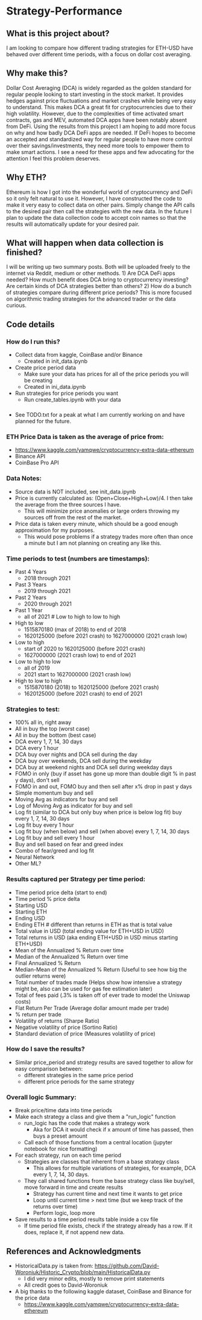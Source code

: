 # Strategy-Performance
## What is this project about?
I am looking to compare how different trading strategies for ETH-USD have behaved over different time periods, with a focus on dollar cost averaging. 

## Why make this?
Dollar Cost Averaging (DCA) is widely regarded as the golden standard for regular people looking to start investing in the stock market.
It provides hedges against price fluctuations and market crashes while being very easy to understand. This makes DCA a great fit for cryptocurrencies due to their high volatility. However, due to the complexities of time activated smart contracts, gas and MEV, automated DCA apps have been notably absent from DeFi. Using the results from this project I am hoping to add more focus on why and how badly DCA DeFi apps are needed. If DeFi hopes to become an accepted and standardized way for regular people to have more control over their savings/investments, they need more tools to empower them to make smart actions. I see a need for these apps and few advocating for the attention I feel this problem deserves.

## Why ETH?
Ethereum is how I got into the wonderful world of cryptocurrency and DeFi so it only felt natural to use it. However, I have constructed the code to make it very easy to collect data on other pairs. Simply change the API calls to the desired pair then call the strategies with the new data. In the future I plan to update the data collection code to accept coin names so that the results will automatically update for your desired pair.

## What will happen when data collection is finished?
I will be writing up two summary posts. Both will be uploaded freely to the internet via Reddit, medium or other methods.
    1) Are DCA DeFi apps needed? How much benefit does DCA bring to cryptocurrency investing? Are certain kinds of DCA strategies better than others?
    2) How do a bunch of strategies compare during different price periods? This is more focused on algorithmic trading strategies for the advanced trader or the data curious.

## Code details
### How do I run this?
- Collect data from kaggle, CoinBase and/or Binance
    - Created in init_data.ipynb
- Create price period data
    - Make sure your data has prices for all of the price periods you will be creating
    - Created in ini_data.ipynb
- Run strategies for price periods you want
    - Run create_tables.ipynb with your data

###
- See TODO.txt for a peak at what I am currently working on and have planned for the future.

### ETH Price Data is taken as the average of price from:
- https://www.kaggle.com/yamqwe/cryptocurrency-extra-data-ethereum
- Binance API
- CoinBase Pro API

### Data Notes:
- Source data is NOT included, see init_data.ipynb
- Price is currently calculated as: (Open+Close+High+Low)/4. I then take the average from the three sources I have.
    - This will minimize price anomalies or large orders throwing my sources off from the rest of the market.
- Price data is taken every minute, which should be a good enough approximation for my purposes.
    - This would pose problems if a strategy trades more often than once a minute but I am not planning on creating any like this.

### Time periods to test (numbers are timestamps):
- Past 4 Years
    - 2018 through 2021
- Past 3 Years 
    - 2019 through 2021
- Past 2 Years 
    - 2020 through 2021
- Past 1 Year 
    - all of 2021 # Low to high to low to high
- High to low 
    - 1515870180 (max of 2018) to end of 2018
    - 1620125000 (before 2021 crash) to 1627000000 (2021 crash low)
- Low to high 
    - start of 2020 to 1620125000 (before 2021 crash)
    - 1627000000 (2021 crash low) to end of 2021
- Low to high to low
    - all of 2019
    - 2021 start to 1627000000 (2021 crash low)
- High to low to high
    - 1515870180 (2018) to 1620125000 (before 2021 crash)
    - 1620125000 (before 2021 crash) to end of 2021

### Strategies to test:
- 100% all in, right away
- All in buy the top (worst case)
- All in buy the bottom (best case)
- DCA every 1, 7, 14, 30 days									
- DCA every 1 hour
- DCA buy over nights and DCA sell during the day
- DCA buy over weekends, DCA sell during the weekday
- DCA buy at weekend nights and DCA sell during weekday days
- FOMO in only (buy if asset has gone up more than double digit % in past y days), don't sell
- FOMO in and out, FOMO buy and then sell after x% drop in past y days
- Simple momentum buy and sell
- Moving Avg as indicators for buy and sell
- Log of Moving Avg as indicator for buy and sell						
- Log fit (similar to DCA but only buy when price is below log fit) buy every 1, 7, 14, 30 days							
- Log fit buy every 1 hour								
- Log fit buy (when below) and sell (when above) every 1, 7, 14, 30 days
- Log fit buy and sell every 1 hour
- Buy and sell based on fear and greed index
- Combo of fear/greed and log fit 						
- Neural Network									
- Other ML?

### Results captured per Strategy per time period:
- Time period price delta (start to end)
- Time period % price delta
- Starting USD
- Starting ETH
- Ending USD
- Ending ETH # different than returns in ETH as that is total value
- Total value in USD (total ending value for ETH+USD in USD)
- Total returns in USD (aka ending ETH+USD in USD minus starting ETH+USD)
- Mean of the Annualized % Return over time
- Median of the Annualized % Return over time
- Final Annualized % Return
- Median-Mean of the Annualized % Return (Useful to see how big the outlier returns were)
- Total number of trades made (Helps show how intensive a strategy might be, also can be used for gas fee estimation later)
- Total of fees paid (.3% is taken off of ever trade to model the Uniswap costs)
- Flat Return Per Trade (Average dollar amount made per trade)
- % return per trade
- Volatility of returns (Sharpe Ratio)
- Negative volatility of price (Sortino Ratio)
- Standard deviation of price (Measures volatility of price)

### How do I save the results?
- Similar price_period and strategy results are saved together to allow for easy comparison between:
    - different strategies in the same price period
    - different price periods for the same strategy

### Overall logic Summary:
- Break price/time data into time periods
- Make each strategy a class and give them a "run_logic" function
    - run_logic has the code that makes a strategy work
        - Aka for DCA it would check if x amount of time has passed, then buys a preset amount
    - Call each of those functions from a central location (jupyter notebook for nice formatting) 
- For each strategy, run on each time period
    - Strategies are classes that inherent from a base strategy class
        - This allows for multiple variations of strategies, for example, DCA every 1, 7, 14, 30 days.
    - They call shared functions from the base strategy class like buy/sell, move forward in time and create results
        - Strategy has current time and next time it wants to get price
        - Loop until current time > next time (but we keep track of the returns over time) 
        - Perform logic, loop more 
- Save results to a time period results table inside a csv file   
    - If time period file exists, check if the strategy already has a row. If it does, replace it, if not append new data.

## References and Acknowledgments
- HistoricalData.py is taken from: https://github.com/David-Woroniuk/Historic_Crypto/blob/main/HistoricalData.py
    - I did very minor edits, mostly to remove print statements
    - All credit goes to David-Woroniuk
- A big thanks to the following kaggle dataset, CoinBase and Binance for the price data
    - https://www.kaggle.com/yamqwe/cryptocurrency-extra-data-ethereum